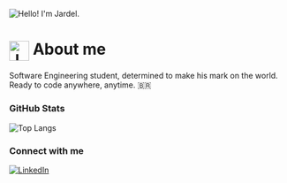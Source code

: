  ![Hello! I'm Jardel.](./images/Jardeldev-github-header.png)
 
<h1>
     <img align="center" alt="Jardeldev" width="36px" src="./images/Jardeldev-github-tag.png">
    <span>About me</span>
</h1>

 
Software Engineering student, determined to make his mark on the world. Ready to code anywhere, anytime. 🇧🇷

### GitHub Stats

![Top Langs](https://github-readme-stats.vercel.app/api/top-langs/?username=Jardeldev&bg_color=000&border_color=7fffd4&title_color=FFF&text_color=FFF)

### Connect with me

[![LinkedIn](https://img.shields.io/badge/-LinkedIn-000?style=for-the-badge&logo=linkedin&logoColor=7fffd4&color:FFF)](https://www.linkedin.com/in/jardel-filho/)

